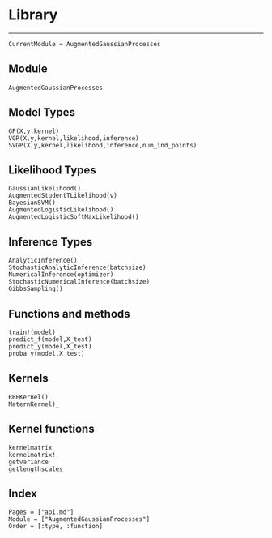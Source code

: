 # Library

---

```@meta
CurrentModule = AugmentedGaussianProcesses
```

## Module
```@docs
AugmentedGaussianProcesses
```

## Model Types

```@docs
GP(X,y,kernel)
VGP(X,y,kernel,likelihood,inference)
SVGP(X,y,kernel,likelihood,inference,num_ind_points)
```

## Likelihood Types

```@docs
GaussianLikelihood()
AugmentedStudentTLikelihood(ν)
BayesianSVM()
AugmentedLogisticLikelihood()
AugmentedLogisticSoftMaxLikelihood()
```

## Inference Types

```@docs
AnalyticInference()
StochasticAnalyticInference(batchsize)
NumericalInference(optimizer)
StochasticNumericalInference(batchsize)
GibbsSampling()
```

## Functions and methods

```@docs
train!(model)
predict_f(model,X_test)
predict_y(model,X_test)
proba_y(model,X_test)
```

## Kernels

```@docs
RBFKernel()
MaternKernel)_
```

## Kernel functions

```@docs
kernelmatrix
kernelmatrix!
getvariance
getlengthscales
```


## Index

```@index
Pages = ["api.md"]
Module = ["AugmentedGaussianProcesses"]
Order = [:type, :function]
```
